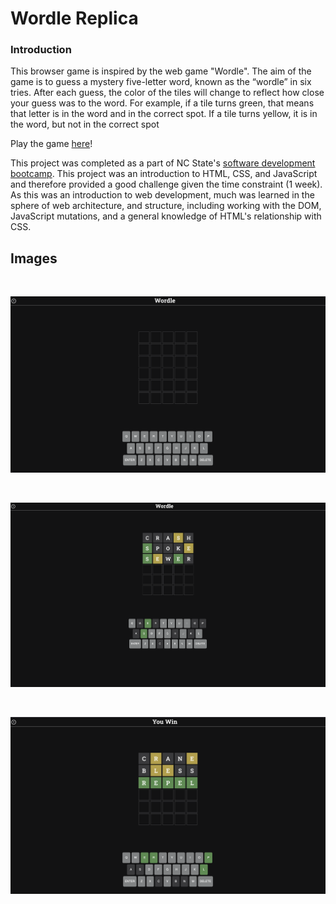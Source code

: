 # Wordle Replica

### Introduction

This browser game is inspired by the web game "Wordle". The aim of the game is to guess a mystery five-letter word, known as the “wordle” in six tries. After each guess, the color of the tiles will change to reflect how close your guess was to the word. For example, if a tile turns green, that means that letter is in the word and in the correct spot. If a tile turns yellow, it is in the word, but not in the correct spot

Play the game [here](https://precious-beijinho-8cef4e.netlify.app/)!

This project was completed as a part of NC State's [software development bootcamp](https://digitalskills.continuingeducation.ncsu.edu/catalogs/software-development.pdf). This project was an introduction to HTML, CSS, and JavaScript and therefore provided a good challenge given the time constraint (1 week). As this was an introduction to web development, much was learned in the sphere of web architecture, and structure, including working with the DOM, JavaScript mutations, and a general knowledge of HTML's relationship with CSS.

## Images

</br>

![Game default](assets/project-photos/Default.png "Game start")

</br>

![Game in progress](assets/project-photos/In-progress.png "Game in progress")

</br>

![Game over](assets/project-photos/Game-over-win.png "Game over")


